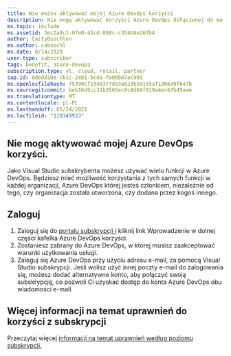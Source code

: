 ```yaml
---
title: Nie można aktywować mojej Azure DevOps korzyści
description: Nie mogę aktywować korzyści Azure DevOps dołączonej do mojej Visual Studio subskrypcji.
ms.topic: include
ms.assetid: 3ec2a8c1-07e0-45cd-808c-c354b9e26fb4
author: CaityBuschlen
ms.author: cabuschl
ms.date: 8/14/2020
user.type: subscriber
tags: benefit, azure-devops
subscription.type: vl, cloud, retail, partner
sap.id: 8dedd10e-cb1c-2eb1-bcda-fe00b07ac903
ms.openlocfilehash: 75399cf1549377d93e823b59155af1d0630f647b
ms.sourcegitcommit: beb16d5cc31b3565ec0c8d69f819a4ec67b45aae
ms.translationtype: MT
ms.contentlocale: pl-PL
ms.lasthandoff: 05/24/2021
ms.locfileid: "110349933"
---
```

## <a name="im-unable-to-activate-my-azure-devops-benefit"></a>Nie mogę aktywować mojej Azure DevOps korzyści.

Jako Visual Studio subskrybenta możesz używać wielu funkcji w Azure DevOps. Będziesz mieć możliwość korzystania z tych samych funkcji w każdej organizacji, Azure DevOps której jesteś członkiem, niezależnie od tego, czy organizacja została utworzona, czy dodana przez kogoś innego.  

## <a name="sign-in"></a>Zaloguj
1. Zaloguj się do [portalu subskrypcji i](https://my.visualstudio.com/benefits) kliknij link Wprowadzenie w dolnej części kafelka Azure DevOps korzyści.
1. Zostaniesz zabrany do Azure DevOps, w której musisz zaakceptować warunki użytkowania usługi. 
1. Zaloguj się Azure DevOps przy użyciu adresu e-mail, za pomocą Visual Studio subskrypcji. Jeśli wolisz użyć innej poczty e-mail [](https://docs.microsoft.com/visualstudio/subscriptions/vs-alternate-identity) do zalogowania się, możesz dodać alternatywne konto, aby połączyć swoją subskrypcję, co pozwoli Ci uzyskać dostęp do konta Azure DevOps obu wiadomości e-mail. 

## <a name="more-information-about-subscription-benefit-eligibility"></a>Więcej informacji na temat uprawnień do korzyści z subskrypcji 
Przeczytaj więcej [informacji na temat uprawnień według poziomu subskrypcji.](https://docs.microsoft.com/visualstudio/subscriptions/vs-azure-devops)